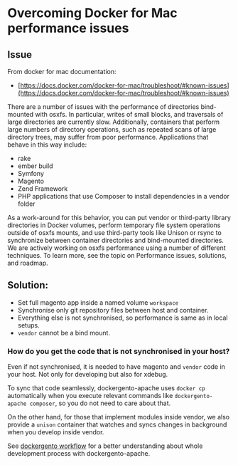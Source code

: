 # Overcoming Docker for Mac performance issues

## Issue

From docker for mac documentation: 

* [https://docs.docker.com/docker-for-mac/troubleshoot/#known-issues](https://docs.docker.com/docker-for-mac/troubleshoot/#known-issues)

There are a number of issues with the performance of directories bind-mounted with osxfs. In particular, writes of small blocks, and traversals of large directories are currently slow. Additionally, containers that perform large numbers of directory operations, such as repeated scans of large directory trees, may suffer from poor performance. Applications that behave in this way include:

* rake
* ember build
* Symfony
* Magento
* Zend Framework
* PHP applications that use Composer to install dependencies in a vendor folder

As a work-around for this behavior, you can put vendor or third-party library directories in Docker volumes, perform temporary file system operations outside of osxfs mounts, and use third-party tools like Unison or rsync to synchronize between container directories and bind-mounted directories. We are actively working on osxfs performance using a number of different techniques. To learn more, see the topic on Performance issues, solutions, and roadmap.

</details>

## Solution:

* Set full magento app inside a named volume `workspace`
* Synchronise only git repository files between host and container.
* Everything else is not synchronised, so performance is same as in local setups.
* `vendor` cannot be a bind mount.

### How do you get the code that is not synchronised in your host?

Even if not synchronised, it is needed to have magento and `vendor` code in your host. Not only for developing but also for xdebug.

To sync that code seamlessly, dockergento-apache uses `docker cp` automatically when you execute relevant commands like `dockergento-apache composer`, so you do not need to care about that.

On the other hand, for those that implement modules inside vendor, we also provide a `unison` container that watches and syncs changes in background when you develop inside vendor.

See [dockergento workflow](./workflow.md) for a better understanding about whole development process with dockergento-apache.
